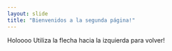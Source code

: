 ```yaml
---
layout: slide
title: "Bienvenidos a la segunda página!"
---
```

Holoooo
Utiliza la flecha hacia la izquierda para volver!
